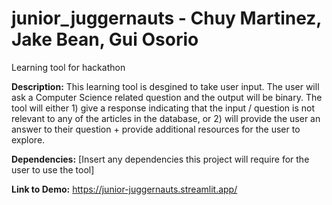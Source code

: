 # junior_juggernauts - Chuy Martinez, Jake Bean, Gui Osorio
Learning tool for hackathon

**Description:** This learning tool is desgined to take user input. The user will ask a Computer Science related question and the output will be binary. The tool will either 1) give a response indicating that the input / question is not relevant to any of the articles in the database, or 2) will provide the user an answer to their question + provide additional resources for the user to explore.

**Dependencies:** [Insert any dependencies this project will require for the user to use the tool]

**Link to Demo:** https://junior-juggernauts.streamlit.app/

